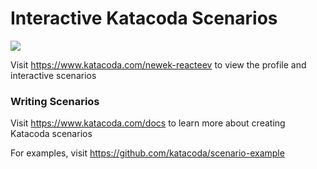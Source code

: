 # Interactive Katacoda Scenarios

[![](http://shields.katacoda.com/katacoda/newek-reacteev/count.svg)](https://www.katacoda.com/newek-reacteev "Get your profile on Katacoda.com")

Visit https://www.katacoda.com/newek-reacteev to view the profile and interactive scenarios

### Writing Scenarios
Visit https://www.katacoda.com/docs to learn more about creating Katacoda scenarios

For examples, visit https://github.com/katacoda/scenario-example
